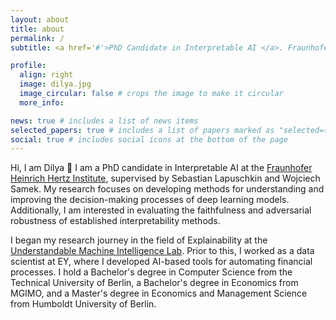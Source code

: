 ```yaml
---
layout: about
title: about
permalink: /
subtitle: <a href='#'>PhD Candidate in Interpretable AI </a>. Fraunhofer Heinrich Hertz Institute.

profile:
  align: right
  image: dilya.jpg
  image_circular: false # crops the image to make it circular
  more_info:

news: true # includes a list of news items
selected_papers: true # includes a list of papers marked as "selected={true}"
social: true # includes social icons at the bottom of the page
---
```


Hi, I am Dilya 👋 I am a PhD candidate in Interpretable AI at the [Fraunhofer Heinrich Hertz Institute](https://www.hhi.fraunhofer.de/en/departments/ai/research-groups/explainable-artificial-intelligence.html), supervised by Sebastian Lapuschkin and Wojciech Samek. My research focuses on developing methods for understanding and improving the decision-making processes of deep learning models. Additionally, I am interested in evaluating the faithfulness and adversarial robustness of established interpretability methods.

I began my research journey in the field of Explainability at the [Understandable Machine Intelligence Lab](https://x.com/umi_lab_ai). Prior to this, I worked as a data scientist at EY, where I developed AI-based tools for automating financial processes. I hold a Bachelor's degree in Computer Science from the Technical University of Berlin, a Bachelor's degree in Economics from MGIMO, and a Master's degree in Economics and Management Science from Humboldt University of Berlin.

